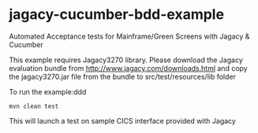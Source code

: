 # jagacy-cucumber-bdd-example
Automated Acceptance tests for Mainframe/Green Screens with Jagacy &amp; Cucumber

This example requires Jagacy3270 library. Please download the Jagacy evaluation bundle from http://www.jagacy.com/downloads.html and copy the jagacy3270.jar file from the bundle to src/test/resources/lib folder

To run the example:ddd

```
mvn clean test
```

This will launch a test on sample CICS interface provided with Jagacy
